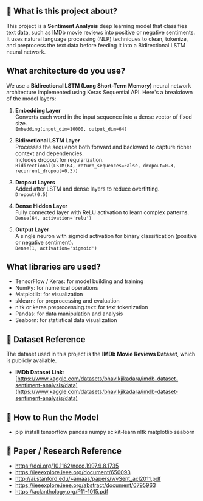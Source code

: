 ## 📌 What is this project about? 
This project is a **Sentiment Analysis** deep learning model that classifies text data, such as IMDb movie reviews into positive or negative sentiments. It uses natural language processing (NLP) techniques to clean, tokenize, and preprocess the text data before feeding it into a Bidirectional LSTM neural network.
## What architecture do you use?
We use a **Bidirectional LSTM (Long Short-Term Memory)** neural network architecture implemented using Keras Sequential API. Here's a breakdown of the model layers: 
  
1. **Embedding Layer**  
   Converts each word in the input sequence into a dense vector of fixed size.  
   `Embedding(input_dim=10000, output_dim=64)`

2. **Bidirectional LSTM Layer**  
   Processes the sequence both forward and backward to capture richer context and dependencies.  
   Includes dropout for regularization.  
   `Bidirectional(LSTM(64, return_sequences=False, dropout=0.3, recurrent_dropout=0.3))`

3. **Dropout Layers**  
   Added after LSTM and dense layers to reduce overfitting.  
   `Dropout(0.5)`

4. **Dense Hidden Layer**  
   Fully connected layer with ReLU activation to learn complex patterns.  
   `Dense(64, activation='relu')`

5. **Output Layer**  
   A single neuron with sigmoid activation for binary classification (positive or negative sentiment).  
   `Dense(1, activation='sigmoid')`
## What libraries are used?
- TensorFlow / Keras: for model building and training
- NumPy: for numerical operations
- Matplotlib: for visualization 
- sklearn: for preprocessing and evaluation 
- nltk or keras.preprocessing.text: for text tokenization
- Pandas: for data manipulation and analysis
- Seaborn: for statistical data visualization
## 📂 Dataset Reference
The dataset used in this project is the **IMDb Movie Reviews Dataset**, which is publicly available.

- **IMDb Dataset Link**: [https://www.kaggle.com/datasets/bhavikjikadara/imdb-dataset-sentiment-analysis/data](https://www.kaggle.com/datasets/bhavikjikadara/imdb-dataset-sentiment-analysis/data)
## 🚀 How to Run the Model
- pip install tensorflow pandas numpy scikit-learn nltk matplotlib seaborn

## 📄 Paper / Research Reference
- https://doi.org/10.1162/neco.1997.9.8.1735
- https://ieeexplore.ieee.org/document/650093
- http://ai.stanford.edu/~amaas/papers/wvSent_acl2011.pdf
- https://ieeexplore.ieee.org/abstract/document/6795963
- https://aclanthology.org/P11-1015.pdf
